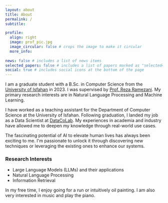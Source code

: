 ```yaml
---
layout: about
title: About
permalink: /
subtitle:

profile:
  align: right
  image: prof_pic.jpg
  image_circular: false # crops the image to make it circular
  more_info: 
  
news: false # includes a list of news items
selected_papers: false # includes a list of papers marked as "selected={true}"
social: true # includes social icons at the bottom of the page
---
```


I am a graduate student with a B.Sc. in Computer Science from the [University of Isfahan](https://www.ui.ac.ir/EN) in 2023. I was supervised by [Prof. Reza Ramezani](https://engold.ui.ac.ir/~r.ramezani/). My primary research interests are in Natural Language Processing and Machine Learning.

I have worked as a teaching assistant for the Department of Computer Science at the University of Isfahan. Following graduation, I landed my job as a Data Scientist at [DataCoLab](https://datacolab.co.uk/). My experiences in academia and industry have allowed me to deepen my knowledge through real-world use cases.

The fascinating potential of AI to elevate human lives has always been exciting to me. I'm passionate to unlock it through discovering new techniques or leveraging the existing ones to enhance our systems.

### Research Interests

- Large Language Models (LLMs) and their applications
- Natural Language Processing
- Information Retrieval

In my free time, I enjoy going for a run or intuitively oil painting. I am also very interested in music and play the piano.
